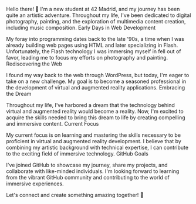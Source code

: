 Hello there! 👋 I'm a new student at 42 Madrid, and my journey has been quite an artistic adventure. Throughout my life, I've been dedicated to digital photography, painting, and the exploration of multimedia content creation, including music composition.
Early Days in Web Development

My foray into programming dates back to the late '90s, a time when I was already building web pages using HTML and later specializing in Flash. Unfortunately, the Flash technology I was immersing myself in fell out of favor, leading me to focus my efforts on photography and painting.
Rediscovering the Web

I found my way back to the web through WordPress, but today, I'm eager to take on a new challenge. My goal is to become a seasoned professional in the development of virtual and augmented reality applications.
Embracing the Dream

Throughout my life, I've harbored a dream that the technology behind virtual and augmented reality would become a reality. Now, I'm excited to acquire the skills needed to bring this dream to life by creating compelling and immersive content.
Current Focus

My current focus is on learning and mastering the skills necessary to be proficient in virtual and augmented reality development. I believe that by combining my artistic background with technical expertise, I can contribute to the exciting field of immersive technology.
GitHub Goals

I've joined GitHub to showcase my journey, share my projects, and collaborate with like-minded individuals. I'm looking forward to learning from the vibrant GitHub community and contributing to the world of immersive experiences.

Let's connect and create something amazing together! 🚀
<!---
paolosapio/paolosapio is a ✨ special ✨ repository because its `README.md` (this file) appears on your GitHub profile.
You can click the Preview link to take a look at your changes.
--->
